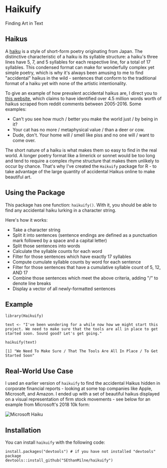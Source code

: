 # Haikuify
Finding Art in Text

## Haikus

A [haiku](https://en.wikipedia.org/wiki/Haiku) is a style of short-form poetry originating from Japan. The distinctive characteristic of a haiku is its syllable structure: a haiku's three lines have 5, 7, and 5 syllables for each respective line, for a total of 17 syllables. This condensed format can make for wonderfully complex yet simple poetry, which is why it's always been amusing to me to find "accidental" haikus in the wild - sentences that conform to the traditional format of a haiku yet with none of the artistic intentionality.

To give an example of how prevalent accidental haikus are, I direct you to [this website](https://haiku.somebullshit.net/1.html), which claims to have identified over 4.5 million words worth of haikus scraped from reddit comments between 2005-2016. Some examples:

* Can't you see how much / better you make the world just / by being in it?
* Your cat has no more / metaphysical value / than a deer or cow.
* Dude, don't. Your home will / smell like piss and no one will / want to come over.

The short nature of a haiku is what makes them so easy to find in the real world. A longer poetry format like a limerick or sonnet would be too long and tend to require a complex rhyme structure that makes them unlikely to occur by chance. That's why I've created the `Haikuify` package for R - to take advantage of the large quantity of accidental Haikus online to make beautiful art.

## Using the Package

This package has one function: `haikuify()`. With it, you should be able to find any accidental haiku lurking in a character string.

Here's how it works:
* Take a character string
* Split it into sentences (sentence endings are defined as a punctuation mark followed by a space and a capital letter)
* Split those sentences into words
* Calculate the syllable counts for each word
* Filter for those sentences which have exactly 17 syllables
* Compute cumulate syllable counts by word for each sentence
* Filter for those sentences that have a cumulative syllable count of 5, 12, AND 17
* Combine those sentences which meet the above criteria, adding "/" to denote line breaks
* Display a vector of all newly-formatted sentences


## Example
```{r}
library(Haikuify)

text <- "I've been wondering for a while now how we might start this project. We need to make sure that the tools are all in place to get started soon. Sound good? Let's get going."

haikuify(text)

[1] "We Need To Make Sure / That The Tools Are All In Place / To Get Started Soon"
```

## Real-World Use Case

I used an earlier version of `haikuify` to find the accidental Haikus hidden in corporate financial reports - looking at some top companies like Apple, Microsoft, and Amazon. I ended up with a set of beautiful haikus displayed on a visual representation of firm stock movements - see below for an example from Microsoft's 2018 10k form:

![Microsoft Haiku](https://user-images.githubusercontent.com/83033161/119236593-42368800-bb06-11eb-83e9-0c00352a4dac.png)

## Installation

You can install `haikuify` with the following code:

```{r}
install.packages("devtools") # if you have not installed "devtools" package
devtools::install_github("SEthanMilne/haikuify")
```
